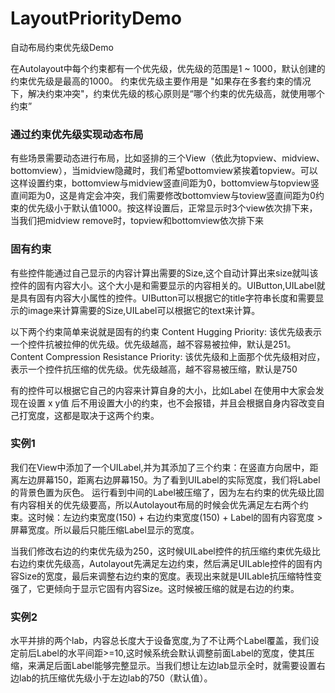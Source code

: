 # LayoutPriorityDemo
自动布局约束优先级Demo

在Autolayout中每个约束都有一个优先级，优先级的范围是1 ~ 1000，默认创建的约束优先级是最高的1000。
约束优先级主要作用是 "如果存在多套约束的情况下，解决约束冲突"，约束优先级的核心原则是“哪个约束的优先级高，就使用哪个约束”

### 通过约束优先级实现动态布局
有些场景需要动态进行布局，比如竖排的三个View（依此为topview、midview、bottomview），当midview隐藏时，我们希望bottomview紧挨着topview。可以这样设置约束，bottomview与midview竖直间距为0，bottomview与topview竖直间距为0，这是肯定会冲突，我们需要修改bottomview与toview竖直间距为0约束的优先级小于默认值1000。按这样设置后，正常显示时3个view依次排下来，当我们把midview remove时，topview和bottomview依次排下来

### 固有约束
有些控件能通过自己显示的内容计算出需要的Size,这个自动计算出来size就叫该控件的固有内容大小。这个大小是和需要显示的内容相关的。UIButton,UILabel就是具有固有内容大小属性的控件。UIButton可以根据它的title字符串长度和需要显示的image来计算需要的Size,UILabel可以根据它的text来计算。

以下两个约束简单来说就是固有的约束
Content Hugging Priority: 该优先级表示一个控件抗被拉伸的优先级。优先级越高，越不容易被拉伸，默认是251。
Content Compression Resistance Priority: 该优先级和上面那个优先级相对应，表示一个控件抗压缩的优先级。优先级越高，越不容易被压缩，默认是750

有的控件可以根据它自己的内容来计算自身的大小，比如Label 在使用中大家会发现在设置 x y值 后不用设置大小的约束，也不会报错，并且会根据自身内容改变自己打宽度，这都是取决于这两个约束。

### 实例1

我们在View中添加了一个UILabel,并为其添加了三个约束：在竖直方向居中，距离左边屏幕150，距离右边屏幕150。为了看到UILabel的实际宽度，我们将Label的背景色置为灰色。
运行看到中间的Label被压缩了，因为左右约束的优先级比固有内容相关的优先级要高，所以Autolayout布局的时候会优先满足左右两个约束。这时候：左边约束宽度(150) + 右边约束宽度(150) + Label的固有内容宽度 > 屏幕宽度。所以最后只能压缩Label显示的宽度。

当我们修改右边的约束优先级为250，这时候UILabel控件的抗压缩约束优先级比右边约束优先级高，Autolayout先满足左边约束，然后满足UILable控件的固有内容Size的宽度，最后来调整右边约束的宽度。表现出来就是UILable抗压缩特性变强了，它更倾向于显示它固有内容Size。这时候被压缩的就是右边的约束。

### 实例2

水平并排的两个lab，内容总长度大于设备宽度,为了不让两个Label覆盖，我们设定前后Label的水平间距>=10,这时候系统会默认调整前面Label的宽度，使其压缩，来满足后面Label能够完整显示。当我们想让左边lab显示全时，就需要设置右边lab的抗压缩优先级小于左边lab的750（默认值）。
